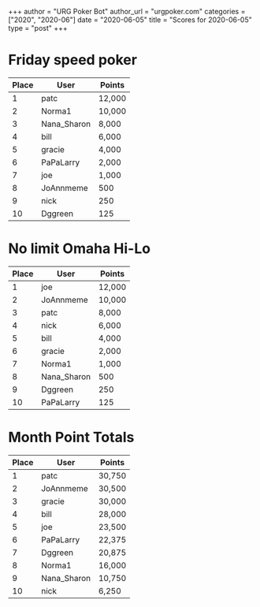 +++
author = "URG Poker Bot"
author_url = "urgpoker.com"
categories = ["2020", "2020-06"]
date = "2020-06-05"
title = "Scores for 2020-06-05"
type = "post"
+++
# Friday speed poker

| Place | User | Points |
|-------|------|--------|
| 1 | patc | 12,000 |
| 2 | Norma1 | 10,000 |
| 3 | Nana_Sharon | 8,000 |
| 4 | bill | 6,000 |
| 5 | gracie | 4,000 |
| 6 | PaPaLarry | 2,000 |
| 7 | joe | 1,000 |
| 8 | JoAnnmeme | 500 |
| 9 | nick | 250 |
| 10 | Dggreen | 125 |

# No limit Omaha Hi-Lo

| Place | User | Points |
|-------|------|--------|
| 1 | joe | 12,000 |
| 2 | JoAnnmeme | 10,000 |
| 3 | patc | 8,000 |
| 4 | nick | 6,000 |
| 5 | bill | 4,000 |
| 6 | gracie | 2,000 |
| 7 | Norma1 | 1,000 |
| 8 | Nana_Sharon | 500 |
| 9 | Dggreen | 250 |
| 10 | PaPaLarry | 125 |

# Month Point Totals

| Place | User | Points |
|-------|------|--------|
| 1 | patc | 30,750 |
| 2 | JoAnnmeme | 30,500 |
| 3 | gracie | 30,000 |
| 4 | bill | 28,000 |
| 5 | joe | 23,500 |
| 6 | PaPaLarry | 22,375 |
| 7 | Dggreen | 20,875 |
| 8 | Norma1 | 16,000 |
| 9 | Nana_Sharon | 10,750 |
| 10 | nick | 6,250 |
